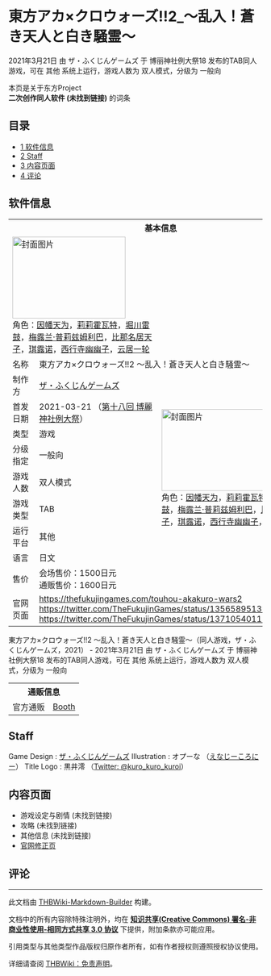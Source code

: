 # 東方アカ×クロウォーズ!!2_～乱入！蒼き天人と白き騒霊～

<!-- source html: G:\repos\THBWiki-Markdown-Builder\THBWikiMarkdown\Temp\main\7\7d\ns0%3A%E6%9D%B1%E6%96%B9%E3%82%A2%E3%82%AB%C3%97%E3%82%AF%E3%83%AD%E3%82%A6%E3%82%A9%E3%83%BC%E3%82%BA%21%212_%EF%BD%9E%E4%B9%B1%E5%85%A5%EF%BC%81%E8%92%BC%E3%81%8D%E5%A4%A9%E4%BA%BA%E3%81%A8%E7%99%BD%E3%81%8D%E9%A8%92%E9%9C%8A%EF%BD%9E.html -->

2021年3月21日 由 ザ・ふくじんゲームズ 于 博丽神社例大祭18 发布的TAB同人游戏，可在 其他 系统上运行，游戏人数为 双人模式，分级为 一般向

本页是关于东方Project  
 **二次创作同人软件 (未找到链接)** 的词条
## 目录

- [1 软件信息](#软件信息)
- [2 Staff](#Staff)
- [3 内容页面](#内容页面)
- [4 评论](#评论)




## 软件信息

<table><tbody><tr><th colspan="3">基本信息</th></tr><tr><td class="cover-artwork-mobile" colspan="2"><a href="/%E6%96%87%E4%BB%B6:%E6%9D%B1%E6%96%B9%E3%82%A2%E3%82%AB%C3%97%E3%82%AF%E3%83%AD%E3%82%A6%E3%82%A9%E3%83%BC%E3%82%BA!!2_%EF%BD%9E%E4%B9%B1%E5%85%A5%EF%BC%81%E8%92%BC%E3%81%8D%E5%A4%A9%E4%BA%BA%E3%81%A8%E7%99%BD%E3%81%8D%E9%A8%92%E9%9C%8A%EF%BD%9E%E5%B0%81%E9%9D%A2.png" class="image" title="封面图片"><img alt="封面图片" src="https://upload.thwiki.cc/thumb/e/e2/%E6%9D%B1%E6%96%B9%E3%82%A2%E3%82%AB%C3%97%E3%82%AF%E3%83%AD%E3%82%A6%E3%82%A9%E3%83%BC%E3%82%BA%21%212_%EF%BD%9E%E4%B9%B1%E5%85%A5%EF%BC%81%E8%92%BC%E3%81%8D%E5%A4%A9%E4%BA%BA%E3%81%A8%E7%99%BD%E3%81%8D%E9%A8%92%E9%9C%8A%EF%BD%9E%E5%B0%81%E9%9D%A2.png/224px-%E6%9D%B1%E6%96%B9%E3%82%A2%E3%82%AB%C3%97%E3%82%AF%E3%83%AD%E3%82%A6%E3%82%A9%E3%83%BC%E3%82%BA%21%212_%EF%BD%9E%E4%B9%B1%E5%85%A5%EF%BC%81%E8%92%BC%E3%81%8D%E5%A4%A9%E4%BA%BA%E3%81%A8%E7%99%BD%E3%81%8D%E9%A8%92%E9%9C%8A%EF%BD%9E%E5%B0%81%E9%9D%A2.png" decoding="async" loading="lazy" width="224" height="162" srcset="https://upload.thwiki.cc/thumb/e/e2/%E6%9D%B1%E6%96%B9%E3%82%A2%E3%82%AB%C3%97%E3%82%AF%E3%83%AD%E3%82%A6%E3%82%A9%E3%83%BC%E3%82%BA%21%212_%EF%BD%9E%E4%B9%B1%E5%85%A5%EF%BC%81%E8%92%BC%E3%81%8D%E5%A4%A9%E4%BA%BA%E3%81%A8%E7%99%BD%E3%81%8D%E9%A8%92%E9%9C%8A%EF%BD%9E%E5%B0%81%E9%9D%A2.png/336px-%E6%9D%B1%E6%96%B9%E3%82%A2%E3%82%AB%C3%97%E3%82%AF%E3%83%AD%E3%82%A6%E3%82%A9%E3%83%BC%E3%82%BA%21%212_%EF%BD%9E%E4%B9%B1%E5%85%A5%EF%BC%81%E8%92%BC%E3%81%8D%E5%A4%A9%E4%BA%BA%E3%81%A8%E7%99%BD%E3%81%8D%E9%A8%92%E9%9C%8A%EF%BD%9E%E5%B0%81%E9%9D%A2.png 1.5x, https://upload.thwiki.cc/thumb/e/e2/%E6%9D%B1%E6%96%B9%E3%82%A2%E3%82%AB%C3%97%E3%82%AF%E3%83%AD%E3%82%A6%E3%82%A9%E3%83%BC%E3%82%BA%21%212_%EF%BD%9E%E4%B9%B1%E5%85%A5%EF%BC%81%E8%92%BC%E3%81%8D%E5%A4%A9%E4%BA%BA%E3%81%A8%E7%99%BD%E3%81%8D%E9%A8%92%E9%9C%8A%EF%BD%9E%E5%B0%81%E9%9D%A2.png/448px-%E6%9D%B1%E6%96%B9%E3%82%A2%E3%82%AB%C3%97%E3%82%AF%E3%83%AD%E3%82%A6%E3%82%A9%E3%83%BC%E3%82%BA%21%212_%EF%BD%9E%E4%B9%B1%E5%85%A5%EF%BC%81%E8%92%BC%E3%81%8D%E5%A4%A9%E4%BA%BA%E3%81%A8%E7%99%BD%E3%81%8D%E9%A8%92%E9%9C%8A%EF%BD%9E%E5%B0%81%E9%9D%A2.png 2x" data-file-width="1380" data-file-height="1000"></a><div class="cover-char">角色：<a href="./因幡帝.md" title="因幡帝">因幡天为</a>，<a href="./莉莉霍瓦特.md" title="莉莉霍瓦特">莉莉霍瓦特</a>，<a href="./堀川雷鼓.md" title="堀川雷鼓">堀川雷鼓</a>，<a href="./梅露兰·普莉兹姆利巴.md" title="梅露兰·普莉兹姆利巴">梅露兰·普莉兹姆利巴</a>，<a href="./比那名居天子.md" title="比那名居天子">比那名居天子</a>，<a href="./琪露诺.md" title="琪露诺">琪露诺</a>，<a href="./西行寺幽幽子.md" title="西行寺幽幽子">西行寺幽幽子</a>，<a href="./云居一轮.md" title="云居一轮">云居一轮</a></div></td>
</tr><tr><td class="label">名称</td><td colspan="2"> 東方アカ×クロウォーズ!!2 ～乱入！蒼き天人と白き騒霊～ </td></tr><tr><td class="label">制作方</td><td><a href="./ザ・ふくじんゲームズ.md" title="ザ・ふくじんゲームズ">ザ・ふくじんゲームズ</a></td><td class="cover-artwork" rowspan="8" style="min-width:224px;"><a href="/%E6%96%87%E4%BB%B6:%E6%9D%B1%E6%96%B9%E3%82%A2%E3%82%AB%C3%97%E3%82%AF%E3%83%AD%E3%82%A6%E3%82%A9%E3%83%BC%E3%82%BA!!2_%EF%BD%9E%E4%B9%B1%E5%85%A5%EF%BC%81%E8%92%BC%E3%81%8D%E5%A4%A9%E4%BA%BA%E3%81%A8%E7%99%BD%E3%81%8D%E9%A8%92%E9%9C%8A%EF%BD%9E%E5%B0%81%E9%9D%A2.png" class="image" title="封面图片"><img alt="封面图片" src="https://upload.thwiki.cc/thumb/e/e2/%E6%9D%B1%E6%96%B9%E3%82%A2%E3%82%AB%C3%97%E3%82%AF%E3%83%AD%E3%82%A6%E3%82%A9%E3%83%BC%E3%82%BA%21%212_%EF%BD%9E%E4%B9%B1%E5%85%A5%EF%BC%81%E8%92%BC%E3%81%8D%E5%A4%A9%E4%BA%BA%E3%81%A8%E7%99%BD%E3%81%8D%E9%A8%92%E9%9C%8A%EF%BD%9E%E5%B0%81%E9%9D%A2.png/224px-%E6%9D%B1%E6%96%B9%E3%82%A2%E3%82%AB%C3%97%E3%82%AF%E3%83%AD%E3%82%A6%E3%82%A9%E3%83%BC%E3%82%BA%21%212_%EF%BD%9E%E4%B9%B1%E5%85%A5%EF%BC%81%E8%92%BC%E3%81%8D%E5%A4%A9%E4%BA%BA%E3%81%A8%E7%99%BD%E3%81%8D%E9%A8%92%E9%9C%8A%EF%BD%9E%E5%B0%81%E9%9D%A2.png" decoding="async" loading="lazy" width="224" height="162" srcset="https://upload.thwiki.cc/thumb/e/e2/%E6%9D%B1%E6%96%B9%E3%82%A2%E3%82%AB%C3%97%E3%82%AF%E3%83%AD%E3%82%A6%E3%82%A9%E3%83%BC%E3%82%BA%21%212_%EF%BD%9E%E4%B9%B1%E5%85%A5%EF%BC%81%E8%92%BC%E3%81%8D%E5%A4%A9%E4%BA%BA%E3%81%A8%E7%99%BD%E3%81%8D%E9%A8%92%E9%9C%8A%EF%BD%9E%E5%B0%81%E9%9D%A2.png/336px-%E6%9D%B1%E6%96%B9%E3%82%A2%E3%82%AB%C3%97%E3%82%AF%E3%83%AD%E3%82%A6%E3%82%A9%E3%83%BC%E3%82%BA%21%212_%EF%BD%9E%E4%B9%B1%E5%85%A5%EF%BC%81%E8%92%BC%E3%81%8D%E5%A4%A9%E4%BA%BA%E3%81%A8%E7%99%BD%E3%81%8D%E9%A8%92%E9%9C%8A%EF%BD%9E%E5%B0%81%E9%9D%A2.png 1.5x, https://upload.thwiki.cc/thumb/e/e2/%E6%9D%B1%E6%96%B9%E3%82%A2%E3%82%AB%C3%97%E3%82%AF%E3%83%AD%E3%82%A6%E3%82%A9%E3%83%BC%E3%82%BA%21%212_%EF%BD%9E%E4%B9%B1%E5%85%A5%EF%BC%81%E8%92%BC%E3%81%8D%E5%A4%A9%E4%BA%BA%E3%81%A8%E7%99%BD%E3%81%8D%E9%A8%92%E9%9C%8A%EF%BD%9E%E5%B0%81%E9%9D%A2.png/448px-%E6%9D%B1%E6%96%B9%E3%82%A2%E3%82%AB%C3%97%E3%82%AF%E3%83%AD%E3%82%A6%E3%82%A9%E3%83%BC%E3%82%BA%21%212_%EF%BD%9E%E4%B9%B1%E5%85%A5%EF%BC%81%E8%92%BC%E3%81%8D%E5%A4%A9%E4%BA%BA%E3%81%A8%E7%99%BD%E3%81%8D%E9%A8%92%E9%9C%8A%EF%BD%9E%E5%B0%81%E9%9D%A2.png 2x" data-file-width="1380" data-file-height="1000"></a><div class="cover-char">角色：<a href="./因幡帝.md" title="因幡帝">因幡天为</a>，<a href="./莉莉霍瓦特.md" title="莉莉霍瓦特">莉莉霍瓦特</a>，<a href="./堀川雷鼓.md" title="堀川雷鼓">堀川雷鼓</a>，<a href="./梅露兰·普莉兹姆利巴.md" title="梅露兰·普莉兹姆利巴">梅露兰·普莉兹姆利巴</a>，<a href="./比那名居天子.md" title="比那名居天子">比那名居天子</a>，<a href="./琪露诺.md" title="琪露诺">琪露诺</a>，<a href="./西行寺幽幽子.md" title="西行寺幽幽子">西行寺幽幽子</a>，<a href="./云居一轮.md" title="云居一轮">云居一轮</a></div></td>
</tr><tr><td class="label">首发日期</td><td>2021-03-21&#160;（<a href="/展会作品列表?e=%E5%8D%9A%E4%B8%BD%E7%A5%9E%E7%A4%BE%E4%BE%8B%E5%A4%A7%E7%A5%AD%2318">第十八回 博麗神社例大祭</a>）</td></tr><tr><td class="label">类型</td><td>游戏</td></tr><tr><td class="label">分级指定</td><td>一般向</td></tr><tr><td class="label">游戏人数</td><td>双人模式</td></tr><tr><td class="label">游戏类型</td><td>TAB</td></tr><tr><td class="label">运行平台</td><td>其他</td></tr><tr><td class="label">语言</td><td>日文</td></tr><tr><td class="label">售价</td><td>会场售价：1500日元<br>通贩售价：1600日元</td></tr>
<tr><td class="label">官网页面</td><td colspan="2"><a rel="nofollow" class="external free" href="https://thefukujingames.com/touhou-akakuro-wars2">https://thefukujingames.com/touhou-akakuro-wars2</a><br><a rel="nofollow" class="external free" href="https://twitter.com/TheFukujinGames/status/1356589513204617217">https://twitter.com/TheFukujinGames/status/1356589513204617217</a><br><a rel="nofollow" class="external free" href="https://twitter.com/TheFukujinGames/status/1371054011206430720">https://twitter.com/TheFukujinGames/status/1371054011206430720</a></td></tr></tbody></table>

東方アカ×クロウォーズ!!2 ～乱入！蒼き天人と白き騒霊～（同人游戏，ザ・ふくじんゲームズ，2021） - 2021年3月21日 由 ザ・ふくじんゲームズ 于 博丽神社例大祭18 发布的TAB同人游戏，可在 其他 系统上运行，游戏人数为 双人模式，分级为 一般向

<table><tbody><tr><th colspan="3">通贩信息</th></tr><tr><td class="label">官方通贩</td><td colspan="2"><a rel="nofollow" class="external text" href="https://thefukujingames.booth.pm/items/2838650">Booth</a></td></tr></tbody></table>


## Staff
Game Design
: [ザ・ふくじんゲームズ](./ザ・ふくじんゲームズ.md)
Illustration
: オプーな （[えなじーころにー](./えなじーころにー.md)）
Title Logo
: 黒井澪 （[Twitter: @kuro_kuro_kuroi](https://twitter.com/kuro_kuro_kuroi)）

## 内容页面
- 游戏设定与剧情 (未找到链接)
- 攻略 (未找到链接)
- 其他信息 (未找到链接)
- [官网修正页](https://thefukujingames.com/touhou-akakuro-wars2-errata)

## 评论




---

此文档由 [THBWiki-Markdown-Builder](https://github.com/Delsin-Yu/THBWiki-Markdown-Builder) 构建。

文档中的所有内容除特殊注明外，均在 [**知识共享(Creative Commons) 署名-非商业性使用-相同方式共享 3.0 协议**](https://creativecommons.org/licenses/by-sa/3.0/deed.zh-hans) 下提供，附加条款亦可能应用。

引用类型与其他类型作品版权归原作者所有，如有作者授权则遵照授权协议使用。

详细请查阅 [THBWiki：免责声明](https://thbwiki.cc/THBWiki:%E5%85%8D%E8%B4%A3%E5%A3%B0%E6%98%8E)。


